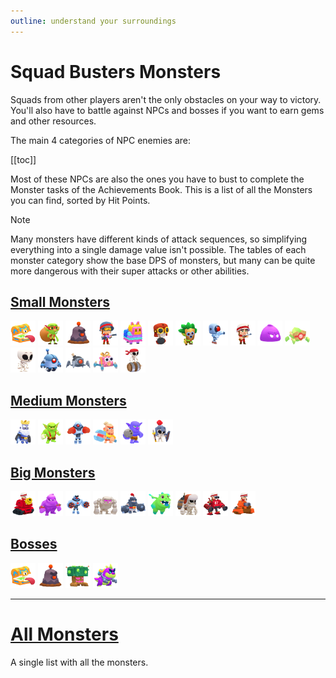 ```yaml
---
outline: understand your surroundings
---
```


# Squad Busters Monsters

Squads from other players aren't the only obstacles on your way to victory. You'll also have to battle against NPCs and bosses if you want to earn gems and other resources.

The main 4 categories of NPC enemies are:

[[toc]]

Most of these NPCs are also the ones you have to bust to complete the Monster tasks of the Achievements Book. This is a list of all the Monsters you can find, sorted by Hit Points.

> [!NOTE]
> Many monsters have different kinds of attack sequences, so simplifying everything into a single damage value isn't possible. The tables of each monster category show the base DPS of monsters, but many can be quite more dangerous with their super attacks or other abilities.

## [Small Monsters](/sb/monsters_small)

<div id="banner">
    <div class="" style="display: inline-block;">
        <img src="../assets/sb_enemies_1_chest-imposter-epic.png"  width="40" height="40" />
    </div>
    <div class="" style="display: inline-block;">
        <img src="../assets/sb_enemies_1_loot-goblin.png"  width="40" height="40" />
    </div>
    <div class="" style="display: inline-block;">
        <img src="../assets/sb_enemies_1_mini-mole.png"  width="40" height="40" />
    </div>
    <div class="" style="display: inline-block;">
        <img src="../assets/sb_enemies_1_elite-rifleman.png"  width="40" height="40" />
    </div>
    <div class="" style="display: inline-block;">
        <img src="../assets/sb_enemies_1_pinata.png"  width="40" height="40" />
    </div>
    <div class="" style="display: inline-block;">
        <img src="../assets/sb_enemies_1_bomber.png"  width="40" height="40" />
    </div>
    <div class="" style="display: inline-block;">
        <img src="../assets/sb_enemies_1_dart-goblin.png"  width="40" height="40" />
    </div>
    <div class="" style="display: inline-block;">
        <img src="../assets/sb_enemies_1_sniper-robot.png"  width="40" height="40" />
    </div>
    <div class="" style="display: inline-block;">
        <img src="../assets/sb_enemies_1_riffleman.png"  width="40" height="40" />
    </div>
    <div class="" style="display: inline-block;">
        <img src="../assets/sb_enemies_1_elixir-blob.png"  width="40" height="40" />
    </div>
    <div class="" style="display: inline-block;">
        <img src="../assets/sb_enemies_1_crystal-critter.png"  width="40" height="40" />
    </div>
    <div class="" style="display: inline-block;">
        <img src="../assets/sb_enemies_1_skeleton.png"  width="40" height="40" />
    </div>
    <div class="" style="display: inline-block;">
        <img src="../assets/sb_enemies_1_tiny-robot.png"  width="40" height="40" />
    </div>
    <div class="" style="display: inline-block;">
        <img src="../assets/sb_enemies_1_bomb-critter.png"  width="40" height="40" />
    </div>
    <div class="" style="display: inline-block;">
        <img src="../assets/sb_enemies_1_gift-critter.png"  width="40" height="40" />
    </div>
    <div class="" style="display: inline-block;">
        <img src="../assets/sb_enemies_1_wall-breaker.png"  width="40" height="40" />
    </div>
</div>

## [Medium Monsters](/sb/monsters_medium)

<div id="banner">
    <div class="" style="display: inline-block;">
        <img src="../assets/sb_enemies_1_royal-ghost.png"  width="40" height="40" />
    </div>
    <div class="" style="display: inline-block;">
        <img src="../assets/sb_enemies_1_uncaged-goblin.png"  width="40" height="40" />
    </div>
    <div class="" style="display: inline-block;">
        <img src="../assets/sb_enemies_1_boxer-robot.png"  width="40" height="40" />
    </div>
    <div class="" style="display: inline-block;">
        <img src="../assets/sb_enemies_1_warrior.png"  width="40" height="40" />
    </div>
    <div class="" style="display: inline-block;">
        <img src="../assets/sb_enemies_1_bowler.png"  width="40" height="40" />
    </div>
    <div class="" style="display: inline-block;">
        <img src="../assets/sb_enemies_1_guard.png"  width="40" height="40" />
    </div>
</div>

## [Big Monsters](/sb/monsters_big)

<div id="banner">
    <div class="" style="display: inline-block;">
        <img src="../assets/sb_enemies_1_rain-maker.png"  width="40" height="40" />
    </div>
    <div class="" style="display: inline-block;">
        <img src="../assets/sb_enemies_1_elixir-golem.png"  width="40" height="40" />
    </div>
    <div class="" style="display: inline-block;">
        <img src="../assets/sb_enemies_1_boss-robot.png"  width="40" height="40" />
    </div>
    <div class="" style="display: inline-block;">
        <img src="../assets/sb_enemies_1_golem.png"  width="40" height="40" />
    </div>
    <div class="" style="display: inline-block;">
        <img src="../assets/sb_enemies_1_mega-knight.png"  width="40" height="40" />
    </div>
    <div class="" style="display: inline-block;">
        <img src="../assets/sb_enemies_1_baby-dragon.png"  width="40" height="40" />
    </div>
    <div class="" style="display: inline-block;">
        <img src="../assets/sb_enemies_1_giant-skeleton.png"  width="40" height="40" />
    </div>
    <div class="" style="display: inline-block;">
        <img src="../assets/sb_enemies_1_mech.png"  width="40" height="40" />
    </div>
    <div class="" style="display: inline-block;">
        <img src="../assets/sb_enemies_1_scorcher.png"  width="40" height="40" />
    </div>
</div>

## [Bosses](/sb/monsters_bosses)

<div id="banner">
    <div class="" style="display: inline-block;">
        <img src="../assets/sb_enemies_1_chest-menace.png"  width="40" height="40" />
    </div>
    <div class="" style="display: inline-block;">
        <img src="../assets/sb_enemies_1_mega-mole.png"  width="40" height="40" />
    </div>
    <div class="" style="display: inline-block;">
        <img src="../assets/sb_enemies_1_tree-giant.png"  width="40" height="40" />
    </div>
    <div class="" style="display: inline-block;">
        <img src="../assets/sb_enemies_1_kaiju.png"  width="40" height="40" />
    </div>
</div>

___

# [All Monsters](/sb/monsters_all)

A single list with all the monsters.